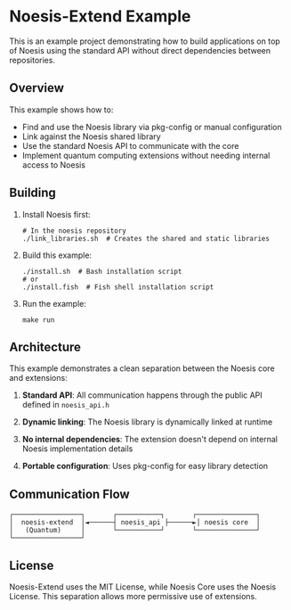 # Noesis-Extend Example

This is an example project demonstrating how to build applications on top of Noesis using the standard API without direct dependencies between repositories.

## Overview

This example shows how to:
- Find and use the Noesis library via pkg-config or manual configuration
- Link against the Noesis shared library
- Use the standard Noesis API to communicate with the core
- Implement quantum computing extensions without needing internal access to Noesis

## Building

1. Install Noesis first:
   ```
   # In the noesis repository
   ./link_libraries.sh  # Creates the shared and static libraries
   ```

2. Build this example:
   ```
   ./install.sh  # Bash installation script
   # or
   ./install.fish  # Fish shell installation script
   ```

3. Run the example:
   ```
   make run
   ```

## Architecture

This example demonstrates a clean separation between the Noesis core and extensions:

1. **Standard API**: All communication happens through the public API defined in `noesis_api.h`

2. **Dynamic linking**: The Noesis library is dynamically linked at runtime

3. **No internal dependencies**: The extension doesn't depend on internal Noesis implementation details

4. **Portable configuration**: Uses pkg-config for easy library detection

## Communication Flow

```
┌─────────────────┐       ┌───────────┐       ┌───────────────┐
│  noesis-extend  │◄──────┤ noesis_api ├──────►│ noesis core  │
│   (Quantum)     │       └───────────┘       └───────────────┘
└─────────────────┘
```

## License

Noesis-Extend uses the MIT License, while Noesis Core uses the Noesis License.
This separation allows more permissive use of extensions.
